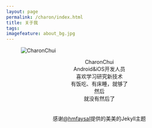 ```yaml
---
layout: page
permalink: /charon/index.html
title: 关于我
tags:
imagefeature: about_bg.jpg
---
```

<figure>
  <img src="{{ site.url }}/images/avatar.png" alt="CharonChui">
  <figcaption></figcaption>
</figure>

<center>CharonChui</center>
<center>Android&iOS开发人员</center>
<center>喜欢学习研究新技术</center>
<center>有饭吃、有床睡，就够了</center>
<center>然后</center>
<center>就没有然后了</center>
<br>
<br>
<center>感谢<a href="http://twitter.com/hmfaysal">@hmfaysal</a>提供的美美的Jekyll主题</center>